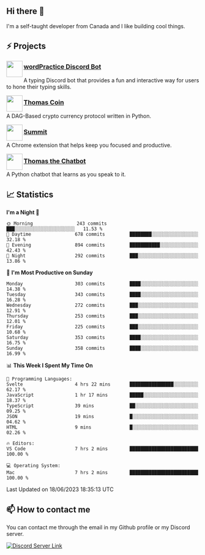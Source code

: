 <h2>Hi there 👋</h2>

<p>I'm a self-taught developer from Canada and I like building cool things.</p>

<h2>⚡ Projects</h2>

<img align="left" src="https://i.imgur.com/BIzs17V.png" width="42" height="42" />
<h3><a target="_blank" href="https://wordpractice.principle.sh/">wordPractice Discord Bot</a></h3>
<p>A typing Discord bot that provides a fun and interactive way for users to hone their typing skills.</p>

<img align="left" src="https://i.imgur.com/4FdQpgN.png" width="42" height="42" />
<h3><a href="https://github.com/principle105/thomas-coin">Thomas Coin</a></h3>
<p>A DAG-Based crypto currency protocol written in Python.</p>

<img align="left" src="https://i.imgur.com/Ly8Atho.png" width="42" height="42" />
<h3><a href="https://summit.sh/">Summit</a></h3>
<p>A Chrome extension that helps keep you focused and productive.</p>

<img align="left" src="https://i.imgur.com/hA9YF2s.png" width="42" height="42" />
<h3><a href="https://github.com/principle105/thomasthechatbot">Thomas the Chatbot</a></h3>
<p>A Python chatbot that learns as you speak to it.</p>

<h2>📈 Statistics</h2>

<!--START_SECTION:waka-->
**I'm a Night 🦉** 

```text
🌞 Morning                243 commits         ███░░░░░░░░░░░░░░░░░░░░░░   11.53 % 
🌆 Daytime                678 commits         ████████░░░░░░░░░░░░░░░░░   32.18 % 
🌃 Evening                894 commits         ███████████░░░░░░░░░░░░░░   42.43 % 
🌙 Night                  292 commits         ███░░░░░░░░░░░░░░░░░░░░░░   13.86 % 
```
📅 **I'm Most Productive on Sunday** 

```text
Monday                   303 commits         ████░░░░░░░░░░░░░░░░░░░░░   14.38 % 
Tuesday                  343 commits         ████░░░░░░░░░░░░░░░░░░░░░   16.28 % 
Wednesday                272 commits         ███░░░░░░░░░░░░░░░░░░░░░░   12.91 % 
Thursday                 253 commits         ███░░░░░░░░░░░░░░░░░░░░░░   12.01 % 
Friday                   225 commits         ███░░░░░░░░░░░░░░░░░░░░░░   10.68 % 
Saturday                 353 commits         ████░░░░░░░░░░░░░░░░░░░░░   16.75 % 
Sunday                   358 commits         ████░░░░░░░░░░░░░░░░░░░░░   16.99 % 
```


📊 **This Week I Spent My Time On** 

```text
💬 Programming Languages: 
Svelte                   4 hrs 22 mins       ████████████████░░░░░░░░░   62.17 % 
JavaScript               1 hr 17 mins        █████░░░░░░░░░░░░░░░░░░░░   18.37 % 
TypeScript               39 mins             ██░░░░░░░░░░░░░░░░░░░░░░░   09.25 % 
JSON                     19 mins             █░░░░░░░░░░░░░░░░░░░░░░░░   04.62 % 
HTML                     9 mins              █░░░░░░░░░░░░░░░░░░░░░░░░   02.26 % 

🔥 Editors: 
VS Code                  7 hrs 2 mins        █████████████████████████   100.00 % 

💻 Operating System: 
Mac                      7 hrs 2 mins        █████████████████████████   100.00 % 
```


 Last Updated on 18/06/2023 18:35:13 UTC
<!--END_SECTION:waka-->

<h2>📫 How to contact me</h2>

You can contact me through the email in my Github profile or my Discord server.

[![Discord Server Link](https://dcbadge.vercel.app/api/server/DHnk46C)](https://discord.gg/DHnk46C)

